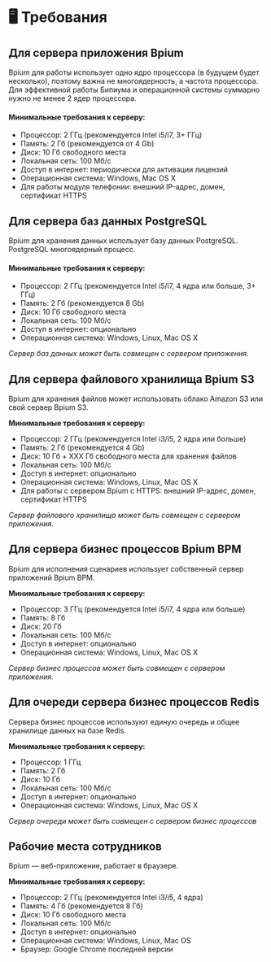 # 🖥 Требования

## Для сервера приложения Bpium

Bpium для работы использует одно ядро процессора (в будущем будет несколько), поэтому важна не многоядерность, а частота процессора. Для эффективной работы Бипиума и операционной системы суммарно нужно не менее 2 ядер процессора.

#### Минимальные требования к серверу:

* Процессор: 2 ГГц (рекомендуется Intel i5/i7, 3+ ГГц)
* Память: 2 Гб (рекомендуется от 4 Gb)
* Диск: 10 Гб свободного места
* Локальная сеть: 100 Мб/c
* Доступ в интернет: периодически для активации лицензий
* Операционная система: Windows, Mac OS X
* Для работы модуля телефонии: внешний IP-адрес, домен, сертификат HTTPS

## **Для сервера баз данных PostgreSQL**

Bpium для хранения данных использует базу данных PostgreSQL. PostgreSQL многоядерный процесс.

#### **Минимальные требования к серверу:**

* Процессор: 2 ГГц (рекомендуется Intel i5/i7, 4 ядра или больше, 3+ ГГц)
* Память: 2 Гб (рекомендуется 8 Gb)
* Диск: 10 Гб свободного места
* Локальная сеть: 100 Мб/c
* Доступ в интернет: опционально
* Операционная система: Windows, Linux, Mac OS X

_Сервер баз данных может быть совмещен с сервером приложения._

## **Для сервера файлового хранилища Bpium S3**

Bpium для хранения файлов может использовать облако Amazon S3 или свой сервер Bpium S3.

**Минимальные требования к серверу:**

* Процессор: 2 ГГц (рекомендуется Intel i3/i5, 2 ядра или больше)
* Память: 2 Гб (рекомендуется 4 Gb)
* Диск: 10 Гб + XXX Гб свободного места для хранения файлов
* Локальная сеть: 100 Мб/c
* Доступ в интернет: опционально
* Операционная система: Windows, Linux, Mac OS X
* Для работы с сервером Bpium c HTTPS: внешний IP-адрес, домен, сертификат HTTPS

_Сервер файлового хранилища может быть совмещен с сервером приложения._

## **Для сервера бизнес процессов Bpium BPM**

Bpium для исполнения сценариев использует собственный сервер приложений Bpium BPM.

**Минимальные требования к серверу:**

* Процессор: 3 ГГц (рекомендуется Intel i5/i7, 4 ядра или больше)
* Память: 8 Гб
* Диск: 20 Гб
* Локальная сеть: 100 Мб/c
* Доступ в интернет: опционально
* Операционная система: Windows, Linux, Mac OS X

_Сервер бизнес процессов может быть совмещен с сервером приложения._

## **Для очереди сервера бизнес процессов Redis**

Сервера бизнес процессов используют единую очередь и общее хранилище данных на базе Redis.

**Минимальные требования к серверу:**

* Процессор: 1 ГГц
* Память: 2 Гб
* Диск: 10 Гб
* Локальная сеть: 100 Мб/c
* Доступ в интернет: опционально
* Операционная система: Windows, Linux, Mac OS X

_Сервер очереди может быть совмещен с сервером бизнес процессов_

## Рабочие места сотрудников

Bpium — веб-приложение, работает в браузере.

**Минимальные требования к серверу:**

* Процессор: 2 ГГц (рекомендуется Intel i3/i5, 4 ядра)
* Память: 4 Гб (рекомендуется 8 Гб)
* Диск: 10 Гб свободного места
* Локальная сеть: 100 Мб/c
* Доступ в интернет: опционально
* Операционная система: Windows, Linux, Mac OS
* Браузер: Google Chrome последней версии
